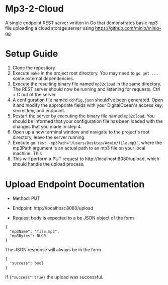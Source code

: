 # Mp3-2-Cloud
A single endpoint REST server written in Go that demonstrates basic mp3 file uploading a cloud storage server using https://github.com/minio/minio-go

# Setup Guide
1) Clone the repository
2) Execute `make` in the project root directory. You may need to `go get ...` some external dependencies.
3) Execute the resulting binary file named `mp32cloud` in the same directory. The REST server should now be running and listening for requests. Ctrl + C out of the server
4) A configuration file named `config.json` should've been generated. Open it and modify the appropriate fields with your DigitalOcean's access key, secret key, and endpoint.
5) Restart the server by executing the binary file named `mp32cloud`. You should be informed that your configuration file has been loaded with the changes that you made in step 4.
6) Open up a new terminal window and navigate to the project's root directory, leave the server running.
7) Execute `go test -mp3Path="/Users/Desktop/Admin/file.mp3"`, where the mp3Path argument is an actual path to an mp3 file on your local machine. This
8) This will perform a PUT request to http://localhost:8080/upload, which should handle the upload process.



# Upload Endpoint Documentation
* Method: PUT 

* Endpoint: http://localhost:8080/upload

* Request body is expected to a be JSON object of the form
```
{
  "mp3Name": "file.mp3",
  "mp3Bytes": BLOB
}
```

The JSON response will always be in the form
```
{
  "success": bool
}
```
If `{"success":true}` the upload was successful.
